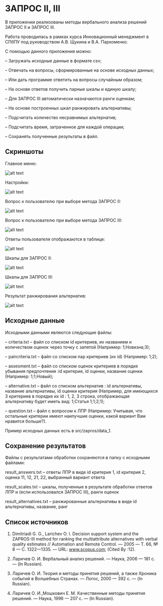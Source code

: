 # ЗАПРОС II, III

В приложении реализованы методы вербального анализа решений ЗАПРОС II и ЗАПРОС III.

Работа проводилась в рамках курса Инновационный менеджмент в СПбПУ под руководством А.В. Щукина и В.А. Пархоменко.

С помощью данного приложения можно:

– Загружать исходные данные в формате csv;

– Отвечать на вопросы, сформированные на основе исходных данных;

– Или дать программе ответить на вопросы случайным образом;

– На основе ответов получить парные шкалы и единую шкалу;

– Для ЗАПРОС III автоматически назначаются ранги оценкам;

– На основе построенных шкал ранжировать альтернативы;

– Подсчитать количество несравнимых альтернатив;

– Подсчитать время, затраченное для каждой операции;

– Сохранять полученные результаты в файл.

## Скриншоты

Главное меню:

![alt text](src/zapros/screenshot/main_menu.png "Главное меню")

Настройки:

![alt text](src/zapros/screenshot/settings.png "")

Вопрос к пользователю при выборе метода ЗАПРОС II:

![alt text](src/zapros/screenshot/question2.png "")

Вопрос к пользователю при выборе метода ЗАПРОС III:

![alt text](src/zapros/screenshot/question2.png "")

Ответы пользователя отображаются в таблице:

![alt text](src/zapros/screenshot/answers.png "")

Шкалы для ЗАПРОС II:

![alt text](src/zapros/screenshot/scale2.png "")

Шкалы для ЗАПРОС III:

![alt text](src/zapros/screenshot/scale3.png "")

Результат ранжирования альтернатив:

![alt text](src/zapros/screenshot/alternative.png "")


## Исходные данные

Исходными данными являются следующие файлы:

– criteria.txt – файл со списком id критериев, их названием и количеством оценок через точку с
запятой (Например: 1;Новизна;3);

– paircriteria.txt – файл со списком пар критериев (их id) (Например: 1;2);

– assesment.txt – файл со списком оценок критериев в порядке убывания
предпочтения :id критерия, id оценки, название оценки (Например: 1;1;Новый);

– alternative.txt – файл со списком альтернатив : id альтернативы, название
альтернативы, id оценки критерия (Например, для имеющихся 3 критериев
в порядке их id : 1, 2, 3 строка, отображающая альтернативу будет иметь
вид: 1;Статья 1;1;2;1);

– question.txt – файл с вопросом к ЛПР (Например: Учитывая, что остальные
критерии имеют наилучшие оценки, какой вариант Вам нравится больше?).

Пример исходных данных есть в src/zapros/data_1.

## Сохранение результатов

Файлы с результатами обработки сохраняются в папку с исходными файлами:

result_answers.txt – ответы ЛПР в виде id критерия 1, id критерия 2, оценка 11, 12, 21, 22, выбранный вариант ответа

result_scales.txt – шкалы, полученные в результате обработки ответов ЛПР и (если использовался ЗАПРОС III), ранги оценок

result_alternatives.txt – ранжированные альтернативы в виде id альтернативы, название, ранг

## Список источников

1. Dimitriadi G. G., Larichev O. I. Decision support system and the ZAPROS-III
method for ranking the multiattribute alternatives with verbal quality estimates //
Automation and Remote Control. — 2005 — Т. 66, № 8 — С. 1322—1335. —
URL: www.scopus.com; (Cited By :12).

2. Ларичев О. И. Вербальный анализ решений. — Наука, 2006 — 181 с. — (In
Russian).

3. Ларичев О. И. Теория и методы принятия решений, а также Хроника событий
в Волшебных Странах. — Логос, 2000 — 392 с. — (In Russian).

4. Ларичев О. И.,Мошкович Е. М. Качественные методы принятия решений. —
Наука, 1996 — 207 с. — (In Russian).
